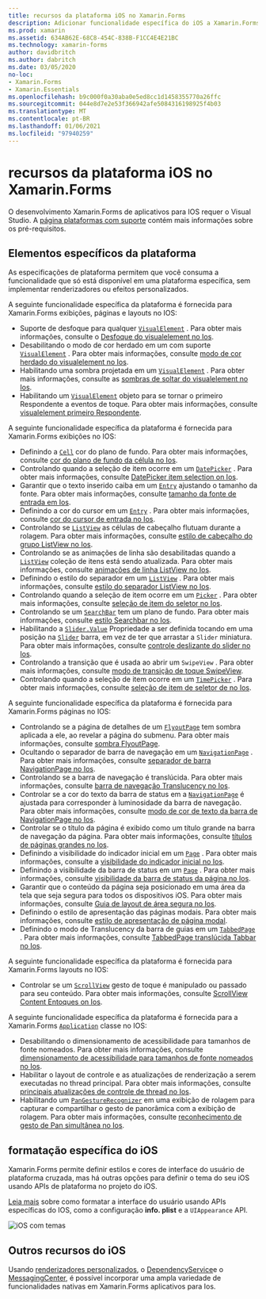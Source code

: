 ```yaml
---
title: recursos da plataforma iOS no Xamarin.Forms
description: Adicionar funcionalidade específica do iOS a Xamarin.Forms aplicativos.
ms.prod: xamarin
ms.assetid: 634AB62E-68C8-454C-838B-F1CC4E4E21BC
ms.technology: xamarin-forms
author: davidbritch
ms.author: dabritch
ms.date: 03/05/2020
no-loc:
- Xamarin.Forms
- Xamarin.Essentials
ms.openlocfilehash: b9c000f0a30aba0e5ed8cc1d1458355770a26ffc
ms.sourcegitcommit: 044e8d7e2e53f366942afe5084316198925f4b03
ms.translationtype: MT
ms.contentlocale: pt-BR
ms.lasthandoff: 01/06/2021
ms.locfileid: "97940259"
---
```

# <a name="ios-platform-features-in-no-locxamarinforms"></a>recursos da plataforma iOS no Xamarin.Forms

O desenvolvimento Xamarin.Forms de aplicativos para IOS requer o Visual Studio. A [página plataformas com suporte](~/get-started/supported-platforms.md) contém mais informações sobre os pré-requisitos.

## <a name="platform-specifics"></a>Elementos específicos da plataforma

As especificações de plataforma permitem que você consuma a funcionalidade que só está disponível em uma plataforma específica, sem implementar renderizadores ou efeitos personalizados.

A seguinte funcionalidade específica da plataforma é fornecida para Xamarin.Forms exibições, páginas e layouts no IOS:

- Suporte de desfoque para qualquer [`VisualElement`](xref:Xamarin.Forms.VisualElement) . Para obter mais informações, consulte o [Desfoque do visualelement no Ios](visualelement-blur.md).
- Desabilitando o modo de cor herdado em um com suporte [`VisualElement`](xref:Xamarin.Forms.VisualElement) . Para obter mais informações, consulte [modo de cor herdado do visualelement no Ios](legacy-color-mode.md).
- Habilitando uma sombra projetada em um [`VisualElement`](xref:Xamarin.Forms.VisualElement) . Para obter mais informações, consulte as [sombras de soltar do visualelement no Ios](visualelement-drop-shadow.md).
- Habilitando um [`VisualElement`](xref:Xamarin.Forms.VisualElement) objeto para se tornar o primeiro Respondente a eventos de toque. Para obter mais informações, consulte [visualelement primeiro Respondente](visualelement-first-responder.md).

A seguinte funcionalidade específica da plataforma é fornecida para Xamarin.Forms exibições no IOS:

- Definindo a [`Cell`](xref:Xamarin.Forms.Cell) cor do plano de fundo. Para obter mais informações, consulte [cor do plano de fundo da célula no Ios](cell-background-color.md).
- Controlando quando a seleção de item ocorre em um [`DatePicker`](xref:Xamarin.Forms.DatePicker) . Para obter mais informações, consulte [DatePicker item selection on Ios](datepicker-selection.md).
- Garantir que o texto inserido caiba em um [`Entry`](xref:Xamarin.Forms.Entry) ajustando o tamanho da fonte. Para obter mais informações, consulte [tamanho da fonte de entrada em Ios](entry-font-size.md).
- Definindo a cor do cursor em um [`Entry`](xref:Xamarin.Forms.Entry) . Para obter mais informações, consulte [cor do cursor de entrada no Ios](entry-cursor-color.md).
- Controlando se [`ListView`](xref:Xamarin.Forms.ListView) as células de cabeçalho flutuam durante a rolagem. Para obter mais informações, consulte [estilo de cabeçalho do grupo ListView no Ios](listview-group-header-style.md).
- Controlando se as animações de linha são desabilitadas quando a [`ListView`](xref:Xamarin.Forms.ListView) coleção de itens está sendo atualizada. Para obter mais informações, consulte [animações de linha ListView no Ios](listview-row-animations.md).
- Definindo o estilo do separador em um [`ListView`](xref:Xamarin.Forms.ListView) . Para obter mais informações, consulte [estilo do separador ListView no Ios](listview-separator-style.md).
- Controlando quando a seleção de item ocorre em um [`Picker`](xref:Xamarin.Forms.Picker) . Para obter mais informações, consulte [seleção de item do seletor no Ios](picker-selection.md).
- Controlando se um [`SearchBar`](xref:Xamarin.Forms.SearchBar) tem um plano de fundo. Para obter mais informações, consulte [estilo Searchbar no Ios](searchbar-style.md).
- Habilitando a [`Slider.Value`](xref:Xamarin.Forms.Slider.Value) Propriedade a ser definida tocando em uma posição na [`Slider`](xref:Xamarin.Forms.Slider) barra, em vez de ter que arrastar a `Slider` miniatura. Para obter mais informações, consulte [controle deslizante do slider no Ios](slider-thumb.md).
- Controlando a transição que é usada ao abrir um `SwipeView` . Para obter mais informações, consulte [modo de transição de toque SwipeView](swipeview-swipetransitionmode.md).
- Controlando quando a seleção de item ocorre em um [`TimePicker`](xref:Xamarin.Forms.TimePicker) . Para obter mais informações, consulte [seleção de item de seletor de no Ios](timepicker-selection.md).

A seguinte funcionalidade específica da plataforma é fornecida para Xamarin.Forms páginas no IOS:

- Controlando se a página de detalhes de um [`FlyoutPage`](xref:Xamarin.Forms.FlyoutPage) tem sombra aplicada a ele, ao revelar a página do submenu. Para obter mais informações, consulte [sombra FlyoutPage](flyoutpage-shadow.md).
- Ocultando o separador de barra de navegação em um [`NavigationPage`](xref:Xamarin.Forms.NavigationPage) . Para obter mais informações, consulte [separador de barra NavigationPage no Ios](navigation-bar-separator.md).
- Controlando se a barra de navegação é translúcida. Para obter mais informações, consulte [barra de navegação Translucency no Ios](navigation-bar-translucent.md).
- Controlar se a cor do texto da barra de status em a [`NavigationPage`](xref:Xamarin.Forms.NavigationPage) é ajustada para corresponder à luminosidade da barra de navegação. Para obter mais informações, consulte [modo de cor de texto da barra de NavigationPage no Ios](status-bar-text-color.md).
- Controlar se o título da página é exibido como um título grande na barra de navegação da página. Para obter mais informações, consulte [títulos de páginas grandes no Ios](page-large-title.md).
- Definindo a visibilidade do indicador inicial em um [`Page`](xref:Xamarin.Forms.Page) . Para obter mais informações, consulte a [visibilidade do indicador inicial no Ios](page-home-indicator.md).
- Definindo a visibilidade da barra de status em um [`Page`](xref:Xamarin.Forms.Page) . Para obter mais informações, consulte [visibilidade da barra de status da página no Ios](page-status-bar-visibility.md).
- Garantir que o conteúdo da página seja posicionado em uma área da tela que seja segura para todos os dispositivos iOS. Para obter mais informações, consulte [Guia de layout de área segura no Ios](page-safe-area-layout.md).
- Definindo o estilo de apresentação das páginas modais. Para obter mais informações, consulte [estilo de apresentação de página modal](page-presentation-style.md).
- Definindo o modo de Translucency da barra de guias em um [`TabbedPage`](xref:Xamarin.Forms.TabbedPage) . Para obter mais informações, consulte [TabbedPage translúcida Tabbar no Ios](tabbedpage-translucent-tabbar.md).

A seguinte funcionalidade específica da plataforma é fornecida para Xamarin.Forms layouts no IOS:

- Controlar se um [`ScrollView`](xref:Xamarin.Forms.ScrollView) gesto de toque é manipulado ou passado para seu conteúdo. Para obter mais informações, consulte [ScrollView Content Entoques on Ios](scrollview-content-touches.md).

A seguinte funcionalidade específica da plataforma é fornecida para a Xamarin.Forms [`Application`](xref:Xamarin.Forms.Application) classe no IOS:

- Desabilitando o dimensionamento de acessibilidade para tamanhos de fonte nomeados. Para obter mais informações, consulte [dimensionamento de acessibilidade para tamanhos de fonte nomeados no Ios](named-font-size-scaling.md).
- Habilitar o layout de controle e as atualizações de renderização a serem executadas no thread principal. Para obter mais informações, consulte [principais atualizações de controle de thread no Ios](main-thread-updates-ui.md).
- Habilitando um [`PanGestureRecognizer`](xref:Xamarin.Forms.PanGestureRecognizer) em uma exibição de rolagem para capturar e compartilhar o gesto de panorâmica com a exibição de rolagem. Para obter mais informações, consulte [reconhecimento de gesto de Pan simultânea no Ios](application-pan-gesture.md).

## <a name="ios-specific-formatting"></a>formatação específica do iOS

Xamarin.Forms permite definir estilos e cores de interface do usuário de plataforma cruzada, mas há outras opções para definir o tema do seu iOS usando APIs de plataforma no projeto do iOS.

[Leia mais](formatting.md) sobre como formatar a interface do usuário usando APIs específicas do IOS, como a configuração **info. plist** e a `UIAppearance` API.

![iOS com temas](images/status-white-sml.png)

## <a name="other-ios-features"></a>Outros recursos do iOS

Usando [renderizadores personalizados](~/xamarin-forms/app-fundamentals/custom-renderer/index.md), o [DependencyService](~/xamarin-forms/app-fundamentals/dependency-service/index.md)e o [MessagingCenter](~/xamarin-forms/app-fundamentals/messaging-center.md), é possível incorporar uma ampla variedade de funcionalidades nativas em Xamarin.Forms aplicativos para Ios.
